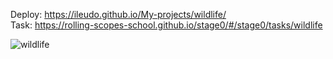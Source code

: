 Deploy: https://ileudo.github.io/My-projects/wildlife/  
Task: https://rolling-scopes-school.github.io/stage0/#/stage0/tasks/wildlife  

![wildlife](https://user-images.githubusercontent.com/79589513/111052732-3bd0c380-8466-11eb-937b-1b66f7536a01.png)

